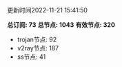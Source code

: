 更新时间2022-11-21 15:41:50

**总订阅: 73**
**总节点: 1043**
**有效节点: 320**
- trojan节点: 92
- v2ray节点: 187
- ss节点: 41
